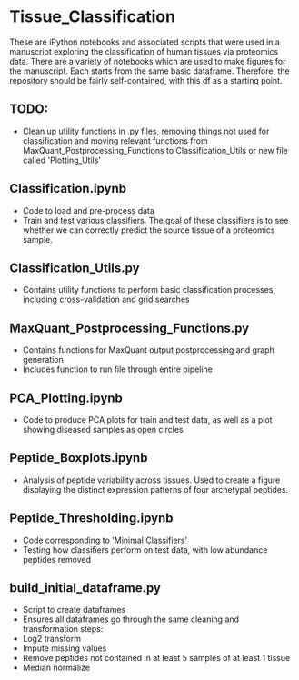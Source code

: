 # Tissue_Classification

These are iPython notebooks and associated scripts that were used in a manuscript exploring the classification of human tissues via proteomics data. There are a variety of notebooks which are used to make figures for the manuscript. Each starts from the same basic dataframe. Therefore, the repository should be fairly self-contained, with this df as a starting point.

## TODO:
* Clean up utility functions in .py files, removing things not used for classification and moving relevant functions from MaxQuant_Postprocessing_Functions to Classification_Utils or new file called 'Plotting_Utils'

## Classification.ipynb
* Code to load and pre-process data
* Train and test various classifiers. The goal of these classifiers is to see whether we can correctly predict the source tissue of a proteomics sample.

## Classification_Utils.py
* Contains utility functions to perform basic classification processes, including cross-validation and grid searches

## MaxQuant_Postprocessing_Functions.py
* Contains functions for MaxQuant output postprocessing and graph generation
* Includes function to run file through entire pipeline

## PCA_Plotting.ipynb
* Code to produce PCA plots for train and test data, as well as a plot showing diseased samples as open circles

## Peptide_Boxplots.ipynb
* Analysis of peptide variability across tissues. Used to create a figure displaying the distinct expression patterns of four archetypal peptides.

## Peptide_Thresholding.ipynb
* Code corresponding to 'Minimal Classifiers'
* Testing how classifiers perform on test data, with low abundance peptides removed

## build_initial_dataframe.py
* Script to create dataframes
* Ensures all dataframes go through the same cleaning and transformation steps:
 * Log2 transform
 * Impute missing values
 * Remove peptides not contained in at least 5 samples of at least 1 tissue
 * Median normalize
